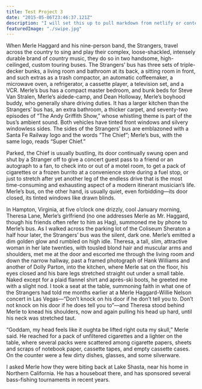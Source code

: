 ```yaml
---
title: Test Project 3
date: "2015-05-06T23:46:37.121Z"
description: "I will set this up to pull markdown from netlify or contentful to provide the overall content structure of the projects/blog area of the website, this means super fast, super easy customisation"
featuredImage: "./swipe.jpg" 
---
```


When Merle Haggard and his nine-person band, the Strangers, travel across the country to sing and play their complex, loose-shackled, intensely durable brand of country music, they do so in two handsome, high-ceilinged, custom touring buses. The Strangers’ bus has three sets of triple-decker bunks, a living room and bathroom at its back, a sitting room in front, and such extras as a trash compactor, an automatic coffeemaker, a microwave oven, a refrigerator, a cassette player, a television set, and a VCR. Merle’s bus has a compact master bedroom, and bunk beds for Steve Van Stralen, Merle’s aide­de-camp, and Dean Holloway, Merle’s boyhood buddy, who generally share driving duties. It has a larger kitchen than the Strangers’ bus has, an extra bathroom, a thicker carpet, and seventy-two episodes of “The Andy Griffith Show,” whose whistling theme is part of the bus’s ambient sound. Both vehicles have tinted front windows and silvery windowless sides. The sides of the Strangers’ bus are emblazoned with a Santa Fe Railway logo and the words “The Chief”; Merle’s bus, with the same logo, reads “Super Chief.”

Parked, the Chief is usually bustling, its door continually swung open and shut by a Stranger off to give a concert guest pass to a friend or an autograph to a fan, to check into or out of a motel room, to get a pack of cigarettes or a frozen burrito at a convenience store during a fuel stop, or just to stretch after yet another leg of the endless drive that is the most time-consuming and exhausting aspect of a modern itinerant musician’s life. Merle’s bus, on the other hand, is usually quiet, even forbidding—its door closed, its tinted windows like drawn blinds.

In Hampton, Virginia, at five o’clock one drizzly, cool January morning, Theresa Lane, Merle’s girlfriend (no one addresses Merle as Mr. Haggard, though his friends often refer to him as Hag), summoned me by phone to Merle’s bus. As I walked across the parking lot of the Coliseum Sheraton a half hour later, the Strangers’ bus was the silent, dark one. Merle’s emitted a dim golden glow and rumbled on high idle. Theresa, a tall, slim, attractive woman in her late twenties, with tousled blond hair and muscular arms and shoulders, met me at the door and escorted me through the living room and down the narrow hallway, past a framed photograph of Hank Williams and another of Dolly Parton, into the kitchen, where Merle sat on the floor, his eyes closed and his bare legs stretched straight out under a small table. Naked except for a plaid flannel shirt and après-ski boots, he greeted me with a slight nod. I took a seat at the table, summoning faith in what one of the Strangers had told me months earlier at a Merle Haggard-Willie Nelson concert in Las Vegas—“Don’t knock on his door if he don’t tell you to. Don’t not knock on his door if he does tell you to”—and Theresa stood behind Merle to knead his shoulders, now and again pulling his head up hard, until his neck was stretched taut.

“Goddam, my head feels like it oughta be lifted right outa my skull,” Merle said. He reached for a pack of unfiltered cigarettes and a lighter on the table, where several packs were scattered among cigarette papers, sheets and scraps of notebook paper, cassette tapes, and empty cassette cases. On the counter were a few dirty dishes, glasses, and some silverware.

I asked Merle how they were biting back at Lake Shasta, near his home in Northern California. He has a houseboat there, and has sponsored several bass-fishing tournaments in recent years.
